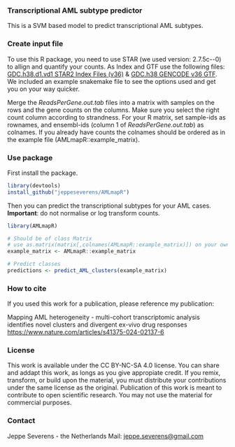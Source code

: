 ### Transcriptional AML subtype predictor
This is a SVM based model to predict transcriptional AML subtypes.

### Create input file
To use this R package, you need to use STAR (we used version: 2.7.5c--0) to allign and quantify your counts. As Index and GTF use the following files: [GDC.h38.d1.vd1 STAR2 Index Files (v36)](https://api.gdc.cancer.gov/data/c0008693-0583-4eac-bd5c-583070763893) & [GDC.h38 GENCODE v36 GTF](https://api.gdc.cancer.gov/data/be002a2c-3b27-43f3-9e0f-fd47db92a6b5). We included an example snakemake file to see the options used and get you on your way quicker.

Merge the _ReadsPerGene.out.tab_ files into a matrix with samples on the rows and the gene counts on the columns. Make sure you select the right count column according to strandness. For your R matrix, set sample-ids as rownames, and ensembl-ids (column 1 of _ReadsPerGene.out.tab_) as colnames. If you already have counts the colnames should be ordered as in the example file (AMLmapR::example_matrix).
### Use package
First install the package.
```R
library(devtools)
install_github("jeppeseverens/AMLmapR")
```

Then you can predict the transcriptional subtypes for your AML cases. __Important__: do not normalise or log transform counts. 
```R
library(AMLmapR)

# Should be of class Matrix
# use as.matrix(matrix[,colnames(AMLmapR::example_matrix)]) on your own file if needed.
example_matrix <- AMLmapR::example_matrix 	

# Predict classes
predictions <- predict_AML_clusters(example_matrix)
```
### How to cite
If you used this work for a publication, please reference my publication: 

Mapping AML heterogeneity - multi-cohort transcriptomic analysis identifies novel clusters and divergent ex-vivo drug responses
https://www.nature.com/articles/s41375-024-02137-6

### License
This work is available under the CC BY-NC-SA 4.0 license.
You can share and addapt this work, as longs as you give appropiate credit.
If you remix, transform, or build upon the material, you must distribute your contributions under the same license as the original. 
Publication of this work is meant to contribute to open scientific research. You may not use the material for commercial purposes.

### Contact
Jeppe Severens - the Netherlands
Mail: jeppe.severens@gmail.com
